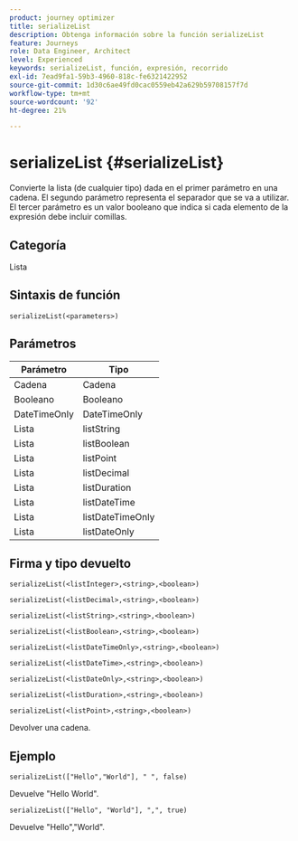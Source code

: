 ```yaml
---
product: journey optimizer
title: serializeList
description: Obtenga información sobre la función serializeList
feature: Journeys
role: Data Engineer, Architect
level: Experienced
keywords: serializeList, función, expresión, recorrido
exl-id: 7ead9fa1-59b3-4960-818c-fe6321422952
source-git-commit: 1d30c6ae49fd0cac0559eb42a629b59708157f7d
workflow-type: tm+mt
source-wordcount: '92'
ht-degree: 21%

---
```


# serializeList {#serializeList}

Convierte la lista (de cualquier tipo) dada en el primer parámetro en una cadena. El segundo parámetro representa el separador que se va a utilizar. El tercer parámetro es un valor booleano que indica si cada elemento de la expresión debe incluir comillas.

## Categoría

Lista

## Sintaxis de función

`serializeList(<parameters>)`

## Parámetros

| Parámetro | Tipo |
|-----------|------------------|
| Cadena | Cadena |
| Booleano | Booleano |
| DateTimeOnly | DateTimeOnly |
| Lista | listString |
| Lista | listBoolean |
| Lista | listPoint |
| Lista | listDecimal |
| Lista | listDuration |
| Lista | listDateTime |
| Lista | listDateTimeOnly |
| Lista | listDateOnly |

## Firma y tipo devuelto

`serializeList(<listInteger>,<string>,<boolean>)`

`serializeList(<listDecimal>,<string>,<boolean>)`

`serializeList(<listString>,<string>,<boolean>)`

`serializeList(<listBoolean>,<string>,<boolean>)`

`serializeList(<listDateTimeOnly>,<string>,<boolean>)`

`serializeList(<listDateTime>,<string>,<boolean>)`

`serializeList(<listDateOnly>,<string>,<boolean>)`

`serializeList(<listDuration>,<string>,<boolean>)`

`serializeList(<listPoint>,<string>,<boolean>)`

Devolver una cadena.

## Ejemplo

`serializeList(["Hello","World"], " ", false)`

Devuelve &quot;Hello World&quot;.

`serializeList(["Hello", "World"], ",", true)`

Devuelve &quot;Hello&quot;,&quot;World&quot;.
